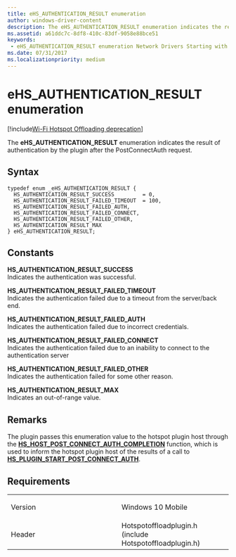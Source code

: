```yaml
---
title: eHS_AUTHENTICATION_RESULT enumeration
author: windows-driver-content
description: The eHS_AUTHENTICATION_RESULT enumeration indicates the result of authentication by the plugin after the PostConnectAuth request.
ms.assetid: a61ddc7c-8df8-410c-83df-9058e88bce51
keywords: 
 - eHS_AUTHENTICATION_RESULT enumeration Network Drivers Starting with Windows Vista
ms.date: 07/31/2017
ms.localizationpriority: medium
---
```


# eHS\_AUTHENTICATION\_RESULT enumeration

[!include[Wi-Fi Hotspot Offloading deprecation](wi-fi-hotspot-offloading-deprecation.md)]


The **eHS\_AUTHENTICATION\_RESULT** enumeration indicates the result of authentication by the plugin after the PostConnectAuth request.

Syntax
------

```ManagedCPlusPlus
typedef enum _eHS_AUTHENTICATION_RESULT { 
  HS_AUTHENTICATION_RESULT_SUCCESS         = 0,
  HS_AUTHENTICATION_RESULT_FAILED_TIMEOUT  = 100,
  HS_AUTHENTICATION_RESULT_FAILED_AUTH,
  HS_AUTHENTICATION_RESULT_FAILED_CONNECT,
  HS_AUTHENTICATION_RESULT_FAILED_OTHER,
  HS_AUTHENTICATION_RESULT_MAX
} eHS_AUTHENTICATION_RESULT;
```

Constants
---------

<a href="" id="hs-authentication-result-success"></a>**HS\_AUTHENTICATION\_RESULT\_SUCCESS**  
Indicates the authentication was successful.

<a href="" id="hs-authentication-result-failed-timeout"></a>**HS\_AUTHENTICATION\_RESULT\_FAILED\_TIMEOUT**  
Indicates the authentication failed due to a timeout from the server/back end.

<a href="" id="hs-authentication-result-failed-auth"></a>**HS\_AUTHENTICATION\_RESULT\_FAILED\_AUTH**  
Indicates the authentication failed due to incorrect credentials.

<a href="" id="hs-authentication-result-failed-connect"></a>**HS\_AUTHENTICATION\_RESULT\_FAILED\_CONNECT**  
Indicates the authentication failed due to an inability to connect to the authentication server

<a href="" id="hs-authentication-result-failed-other"></a>**HS\_AUTHENTICATION\_RESULT\_FAILED\_OTHER**  
Indicates the authentication failed for some other reason.

<a href="" id="hs-authentication-result-max"></a>**HS\_AUTHENTICATION\_RESULT\_MAX**  
Indicates an out-of-range value.

Remarks
-------

The plugin passes this enumeration value to the hotspot plugin host through the [**HS\_HOST\_POST\_CONNECT\_AUTH\_COMPLETION**](hs-host-post-connect-auth-completion.md) function, which is used to inform the hotspot plugin host of the results of a call to [**HS\_PLUGIN\_START\_POST\_CONNECT\_AUTH**](hs-plugin-start-post-connect-auth.md).

Requirements
------------

<table>
<colgroup>
<col width="50%" />
<col width="50%" />
</colgroup>
<tbody>
<tr class="odd">
<td><p>Version</p></td>
<td><p>Windows 10 Mobile</p></td>
</tr>
<tr class="even">
<td><p>Header</p></td>
<td>Hotspotoffloadplugin.h (include Hotspotoffloadplugin.h)</td>
</tr>
</tbody>
</table>

 

 




